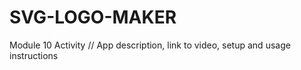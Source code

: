 # SVG-LOGO-MAKER
Module 10 Activity
// App description, link to video, setup and usage instructions 